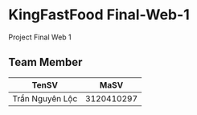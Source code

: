 # KingFastFood Final-Web-1
Project Final Web 1

## Team Member
| TenSV                  | MaSV       |
|------------------------|------------|
| Trần Nguyên Lộc        | 3120410297 |

